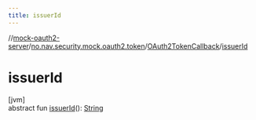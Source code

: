 ```yaml
---
title: issuerId
---
```

//[mock-oauth2-server](../../../index.html)/[no.nav.security.mock.oauth2.token](../index.html)/[OAuth2TokenCallback](index.html)/[issuerId](issuer-id.html)



# issuerId



[jvm]\
abstract fun [issuerId](issuer-id.html)(): [String](https://kotlinlang.org/api/latest/jvm/stdlib/kotlin/-string/index.html)




